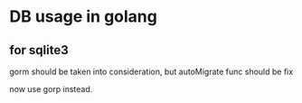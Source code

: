 # DB usage in golang

## for sqlite3

gorm should be taken into consideration, but autoMigrate func should be fix

now use gorp instead.